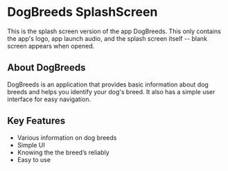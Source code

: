 # DogBreeds SplashScreen
This is the splash screen version of the app DogBreeds. This only contains the app's logo, app launch audio, and the splash screen itself -- blank screen appears when opened.

## About DogBreeds
DogBreeds is an application that provides basic information about dog breeds and helps you identify your dog's breed. It also has a simple user interface for easy navigation.

## Key Features
* Various information on dog breeds    
* Simple UI
* Knowing the the breed’s reliably
* Easy to use

